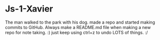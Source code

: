 # Js-1-Xavier
The man walked to the park with his dog.
made a repo and started making commits to GitHub.
Always make a README.md file when making a new repo for note taking.  :)
just keep using ctrl+z to undo LOTS of things. :/
